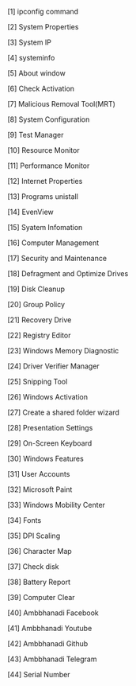[1] ipconfig command

[2] System Properties

[3] System IP

[4] systeminfo

[5] About window

[6] Check Activation

[7] Malicious Removal Tool(MRT)

[8] System Configuration

[9] Test Manager

[10] Resource Monitor

[11] Performance Monitor

[12] Internet Properties

[13] Programs unistall

[14] EvenView

[15] Syatem Infomation

[16] Computer Management

[17] Security and Maintenance

[18] Defragment and Optimize Drives

[19] Disk Cleanup

[20] Group Policy

[21] Recovery Drive

[22] Registry Editor

[23] Windows Memory Diagnostic

[24] Driver Verifier Manager

[25] Snipping Tool

[26] Windows Activation

[27] Create a shared folder wizard

[28] Presentation Settings

[29] On-Screen Keyboard

[30] Windows Features

[31] User Accounts

[32] Microsoft Paint

[33] Windows Mobility Center

[34] Fonts

[35] DPI Scaling

[36] Character Map

[37] Check disk

[38] Battery Report

[39] Computer Clear

[40] Ambbhanadi Facebook

[41] Ambbhanadi Youtube

[42] Ambbhanadi Github

[43] Ambbhanadi Telegram

[44] Serial Number
